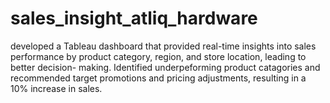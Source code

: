 # sales_insight_atliq_hardware
developed a Tableau dashboard that provided real-time insights into sales performance by product category, region, and store location, leading to better decision- making.
Identified underpeforming product catagories and recommended target promotions and pricing adjustments, resulting in a 10% increase in sales.
